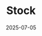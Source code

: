---
title: "Stock"
featured_image: "/images/computer.jpg"
description: "Stock operation"
date: 2025-07-05
draft: false
---